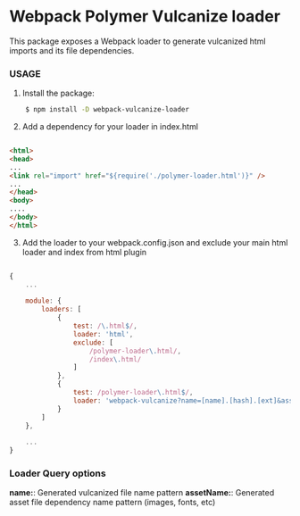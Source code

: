 # Webpack Polymer Vulcanize loader

This package exposes a Webpack loader to generate vulcanized html imports and its file dependencies.

### USAGE

1. Install the package:

``` bash
    $ npm install -D webpack-vulcanize-loader
```

2. Add a dependency for your loader in index.html

``` html

<html>
<head>
...
<link rel="import" href="${require('./polymer-loader.html')}" />
...
</head>
<body>
....
</body>
</html>


```

3. Add the loader to your webpack.config.json and exclude your main html loader and index from html plugin

``` javascript

{
    ...
    
    module: {
        loaders: [
            {
                test: /\.html$/,
                loader: 'html',
                exclude: [
                    /polymer-loader\.html/,
                    /index\.html/
                ]
            },
            {
                test: /polymer-loader\.html$/,
                loader: 'webpack-vulcanize?name=[name].[hash].[ext]&assetName=assets/[name].[hash].[ext]'
            }
        ]
    },
    
    ...
}


```


### Loader Query options

**name:**: Generated vulcanized file name pattern
**assetName:**: Generated asset file dependency name pattern (images, fonts, etc)
